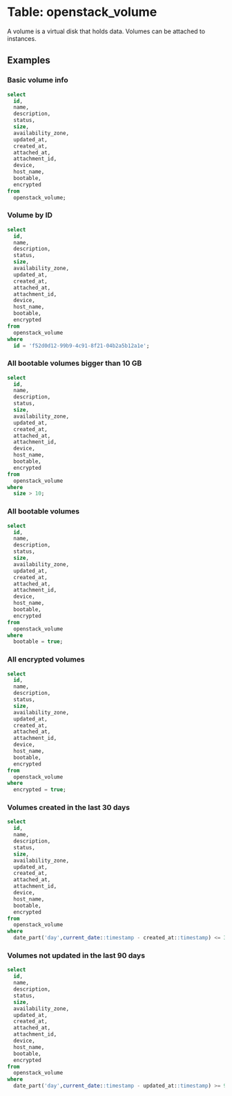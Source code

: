# Table: openstack_volume

A volume is a virtual disk that holds data. Volumes can be attached to instances.

## Examples

### Basic volume info

```sql
select
  id,
  name,
  description,
  status,
  size,
  availability_zone,
  updated_at,
  created_at,
  attached_at,
  attachment_id,
  device,
  host_name,
  bootable,
  encrypted
from
  openstack_volume;
```

### Volume by ID

```sql
select
  id,
  name,
  description,
  status,
  size,
  availability_zone,
  updated_at,
  created_at,
  attached_at,
  attachment_id,
  device,
  host_name,
  bootable,
  encrypted
from
  openstack_volume
where
  id = 'f52d0d12-99b9-4c91-8f21-04b2a5b12a1e';
```

### All bootable volumes bigger than 10 GB

```sql
select
  id,
  name,
  description,
  status,
  size,
  availability_zone,
  updated_at,
  created_at,
  attached_at,
  attachment_id,
  device,
  host_name,
  bootable,
  encrypted
from
  openstack_volume
where
  size > 10;
```

### All bootable volumes

```sql
select
  id,
  name,
  description,
  status,
  size,
  availability_zone,
  updated_at,
  created_at,
  attached_at,
  attachment_id,
  device,
  host_name,
  bootable,
  encrypted
from
  openstack_volume
where
  bootable = true;
```

### All encrypted volumes

```sql
select
  id,
  name,
  description,
  status,
  size,
  availability_zone,
  updated_at,
  created_at,
  attached_at,
  attachment_id,
  device,
  host_name,
  bootable,
  encrypted
from
  openstack_volume
where
  encrypted = true;
```

### Volumes created in the last 30 days

```sql
select
  id,
  name,
  description,
  status,
  size,
  availability_zone,
  updated_at,
  created_at,
  attached_at,
  attachment_id,
  device,
  host_name,
  bootable,
  encrypted
from
  openstack_volume
where
  date_part('day',current_date::timestamp - created_at::timestamp) <= 30;
```

### Volumes not updated in the last 90 days

```sql
select
  id,
  name,
  description,
  status,
  size,
  availability_zone,
  updated_at,
  created_at,
  attached_at,
  attachment_id,
  device,
  host_name,
  bootable,
  encrypted
from
  openstack_volume
where
  date_part('day',current_date::timestamp - updated_at::timestamp) >= 90;
```